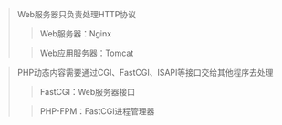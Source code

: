 > Web服务器只负责处理HTTP协议
>
>> Web服务器：Nginx
>
>> Web应用服务器：Tomcat

> PHP动态内容需要通过CGI、FastCGI、ISAPI等接口交给其他程序去处理
>
>> FastCGI：Web服务器接口
>
>> PHP-FPM：FastCGI进程管理器
>
